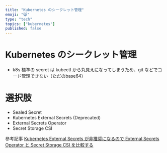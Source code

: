 ```yaml
---
title: "Kubernetes のシークレット管理"
emoji: "😸"
type: "tech"
topics: ["kubernetes"]
published: false
---
```


# Kubernetes のシークレット管理

* k8s 標準の secret は kubectl から丸見えになってしまうため、git などでコード管理できない（ただのbase64）

# 選択肢

* Sealed Secret
* Kubernetes External Secrets (Deprecated)
* External Secrets Operator
* Secret Storage CSI

参考記事
[Kubernetes External Secrets が非推奨になるので External Secrets Operator と Secret Storage CSI を比較する](https://mixi-developers.mixi.co.jp/compare-eso-with-secret-csi-846ed8b1c9b)
